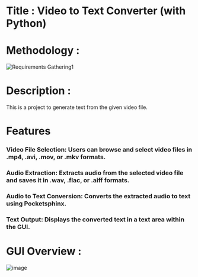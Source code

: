 # Title : Video to Text Converter (with Python)

# Methodology :
![Requirements Gathering1](https://github.com/user-attachments/assets/32a9f5c0-1e41-4741-9701-9d5c44de7302)

# Description :
  This is a project to generate text from the given video file.

# Features
### Video File Selection: Users can browse and select video files in .mp4, .avi, .mov, or .mkv formats.
### Audio Extraction: Extracts audio from the selected video file and saves it in .wav, .flac, or .aiff formats.
### Audio to Text Conversion: Converts the extracted audio to text using Pocketsphinx.
### Text Output: Displays the converted text in a text area within the GUI.

# GUI Overview :
![image](https://github.com/user-attachments/assets/ca0c0017-a2e6-4e43-9a03-baa9866e26da)

